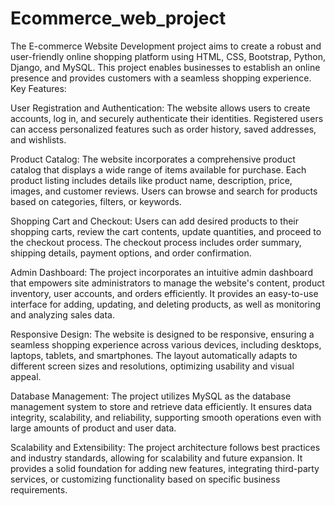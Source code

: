 # Ecommerce_web_project
The E-commerce Website Development project aims to create a robust and user-friendly online shopping platform using HTML, CSS, Bootstrap, Python, Django, and MySQL. This project enables businesses to establish an online presence and provides customers with a seamless shopping experience.
Key Features:

User Registration and Authentication: The website allows users to create accounts, log in, and securely authenticate their identities. Registered users can access personalized features such as order history, saved addresses, and wishlists.

Product Catalog: The website incorporates a comprehensive product catalog that displays a wide range of items available for purchase. Each product listing includes details like product name, description, price, images, and customer reviews. Users can browse and search for products based on categories, filters, or keywords.

Shopping Cart and Checkout: Users can add desired products to their shopping carts, review the cart contents, update quantities, and proceed to the checkout process. The checkout process includes order summary, shipping details, payment options, and order confirmation.

Admin Dashboard: The project incorporates an intuitive admin dashboard that empowers site administrators to manage the website's content, product inventory, user accounts, and orders efficiently. It provides an easy-to-use interface for adding, updating, and deleting products, as well as monitoring and analyzing sales data.

Responsive Design: The website is designed to be responsive, ensuring a seamless shopping experience across various devices, including desktops, laptops, tablets, and smartphones. The layout automatically adapts to different screen sizes and resolutions, optimizing usability and visual appeal.

Database Management: The project utilizes MySQL as the database management system to store and retrieve data efficiently. It ensures data integrity, scalability, and reliability, supporting smooth operations even with large amounts of product and user data.

Scalability and Extensibility: The project architecture follows best practices and industry standards, allowing for scalability and future expansion. It provides a solid foundation for adding new features, integrating third-party services, or customizing functionality based on specific business requirements.


